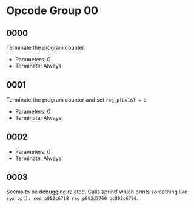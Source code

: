 # Opcode Group 00

## 0000

Terminate the program counter.

- Parameters: 0
- Terminate: Always

## 0001

Terminate the program counter and set `reg_p[0x16] = 0`

- Parameters: 0
- Terminate: Always

## 0002

- Parameters: 0
- Terminate: Always

## 0003

Seems to be debugging related. Calls sprintf which prints something like `sys_bp(): seq_p802c6718 reg_p802d7760 pc802c6790`.

